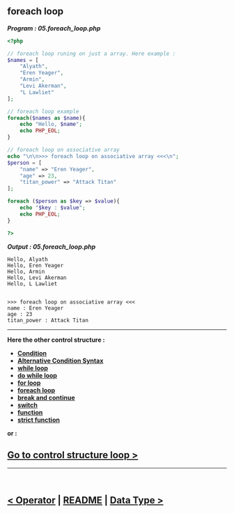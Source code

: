 ## foreach loop
***Program : 05.foreach_loop.php***
```php
<?php

// foreach loop runing on just a array. Here example : 
$names = [
    "Alyath",
    "Eren Yeager",
    "Armin",
    "Levi Akerman",
    "L Lawliet"
];

// foreach loop example 
foreach($names as $name){
    echo "Hello, $name";
    echo PHP_EOL;
}

// foreach loop on associative array
echo "\n\n>>> foreach loop on associative array <<<\n";
$person = [
    "name" => "Eren Yeager",
    "age" => 23,
    "titan_power" => "Attack Titan"
];

foreach ($person as $key => $value){
    echo "$key : $value";
    echo PHP_EOL;
}

?>
```

***Output : 05.foreach_loop.php***
```
Hello, Alyath
Hello, Eren Yeager
Hello, Armin
Hello, Levi Akerman
Hello, L Lawliet


>>> foreach loop on associative array <<<
name : Eren Yeager
age : 23
titan_power : Attack Titan
```

<hr />

**Here the other control structure :**

- **[Condition](./00.condition.md)**
- **[Alternative Condition Syntax](./01.aleternative_condition_syntax.md)**
- **[while loop](./02.while_loop.md)**
- **[do while loop](./03.do_while_loop.md)**
- **[for loop](./04.for_loop.md)**
- **[foreach loop](./05.foreach_loop.md)**
- **[break and continue](./06.break_and_continue.md)**
- **[switch](./07.switch.md)**
- **[function](./08.function.md)**
- **[strict function](./09.strict_function.md)**

**or :**

[Go to control structure loop >](./../03.control_structure.md)
-----------------------------------------------------------

<hr />
<br />

[< Operator](./../02.operator.md) | [README](./../README.md) | [Data Type >](./../04.data_type.md)
----